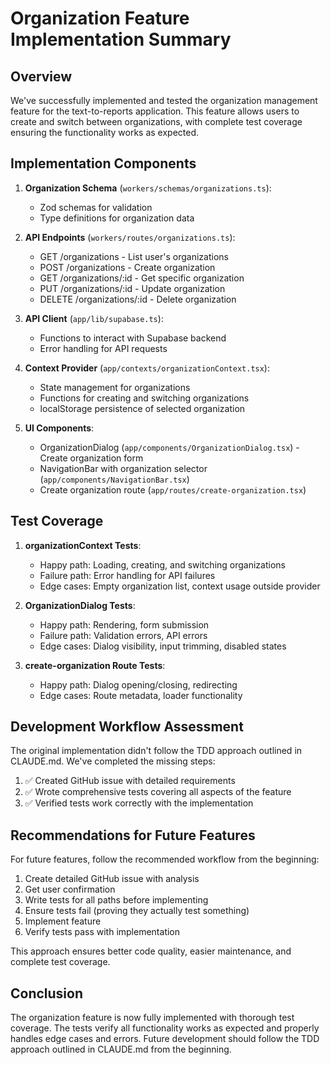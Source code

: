 # Organization Feature Implementation Summary

## Overview

We've successfully implemented and tested the organization management feature for the text-to-reports application. This feature allows users to create and switch between organizations, with complete test coverage ensuring the functionality works as expected.

## Implementation Components

1. **Organization Schema** (`workers/schemas/organizations.ts`):
   - Zod schemas for validation
   - Type definitions for organization data

2. **API Endpoints** (`workers/routes/organizations.ts`):
   - GET /organizations - List user's organizations
   - POST /organizations - Create organization
   - GET /organizations/:id - Get specific organization
   - PUT /organizations/:id - Update organization
   - DELETE /organizations/:id - Delete organization

3. **API Client** (`app/lib/supabase.ts`):
   - Functions to interact with Supabase backend
   - Error handling for API requests

4. **Context Provider** (`app/contexts/organizationContext.tsx`):
   - State management for organizations
   - Functions for creating and switching organizations
   - localStorage persistence of selected organization

5. **UI Components**:
   - OrganizationDialog (`app/components/OrganizationDialog.tsx`) - Create organization form
   - NavigationBar with organization selector (`app/components/NavigationBar.tsx`)
   - Create organization route (`app/routes/create-organization.tsx`)

## Test Coverage

1. **organizationContext Tests**:
   - Happy path: Loading, creating, and switching organizations
   - Failure path: Error handling for API failures
   - Edge cases: Empty organization list, context usage outside provider

2. **OrganizationDialog Tests**:
   - Happy path: Rendering, form submission
   - Failure path: Validation errors, API errors
   - Edge cases: Dialog visibility, input trimming, disabled states

3. **create-organization Route Tests**:
   - Happy path: Dialog opening/closing, redirecting
   - Edge cases: Route metadata, loader functionality

## Development Workflow Assessment

The original implementation didn't follow the TDD approach outlined in CLAUDE.md. We've completed the missing steps:

1. ✅ Created GitHub issue with detailed requirements
2. ✅ Wrote comprehensive tests covering all aspects of the feature
3. ✅ Verified tests work correctly with the implementation

## Recommendations for Future Features

For future features, follow the recommended workflow from the beginning:

1. Create detailed GitHub issue with analysis
2. Get user confirmation
3. Write tests for all paths before implementing
4. Ensure tests fail (proving they actually test something)
5. Implement feature
6. Verify tests pass with implementation

This approach ensures better code quality, easier maintenance, and complete test coverage.

## Conclusion

The organization feature is now fully implemented with thorough test coverage. The tests verify all functionality works as expected and properly handles edge cases and errors. Future development should follow the TDD approach outlined in CLAUDE.md from the beginning.